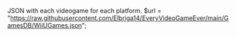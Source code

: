 
JSON with each videogame for each platform. 
$url = "https://raw.githubusercontent.com/Elbriga14/EveryVideoGameEver/main/GamesDB/WiiUGames.json";